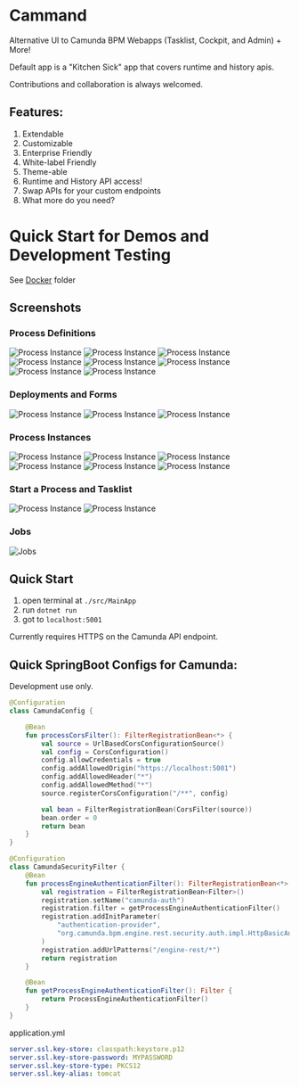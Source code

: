 # Cammand

Alternative UI to Camunda BPM Webapps (Tasklist, Cockpit, and Admin) + More!

Default app is a "Kitchen Sick" app that covers runtime and history apis.

Contributions and collaboration is always welcomed.


## Features:

1. Extendable
2. Customizable
3. Enterprise Friendly
4. White-label Friendly
5. Theme-able
6. Runtime and History API access!
7. Swap APIs for your custom endpoints
8. What more do you need?

# Quick Start for Demos and Development Testing

See [Docker](./docker) folder

## Screenshots

### Process Definitions

![Process Instance](./docs/images/Mgmt-Definitions.png)
![Process Instance](./docs/images/Mgmt-Definitions-Selected.png)
![Process Instance](./docs/images/Mgmt-Definition-Details.png)
![Process Instance](./docs/images/Mgmt-Definition-Details-Bpmn-Zoom.png)
![Process Instance](./docs/images/Mgmt-ProcessDefinition-SuspensionAction-1.png)
![Process Instance](./docs/images/Mgmt-ProcessDefinition-SuspensionAction-2.png)
![Process Instance](./docs/images/Mgmt-Definition-HistoryTtl-Update.png)
![Process Instance](./docs/images/Mgmt-Definitions-Delete.png)


### Deployments and Forms

![Process Instance](./docs/images/Mgmt-CreateDeployment.png)
![Process Instance](./docs/images/Mgmt-Deployments.png)
![Process Instance](./docs/images/Mgmt-FormBuilder.png)


### Process Instances
![Process Instance](./docs/images/Mgmt-ProcessInstance-Details-Variables.png)
![Process Instance](./docs/images/Mgmt-ProcessInstance-Details-Variables-json.png)
![Process Instance](./docs/images/Mgmt-ProcessInstance-Details-Incidents.png)
![Process Instance](./docs/images/Mgmt-ProcessInstance-Details-UserTasks.png)
![Process Instance](./docs/images/Mgmt-ProcessInstance-Details-Jobs.png)
![Process Instance](./docs/images/Mgmt-ProcessInstance-Details-ExternalTasks.png)

### Start a Process and Tasklist
![Process Instance](./docs/images/Mgmt-Startable-Definitions.png)
![Process Instance](./docs/images/Tasklist-MyTasks.png)

### Jobs
![Jobs](./docs/images/Mgmt-Jobs.png)

## Quick Start

1. open terminal at `./src/MainApp`
1. run `dotnet run`
1. got to `localhost:5001`

Currently requires HTTPS on the Camunda API endpoint.



## Quick SpringBoot Configs for Camunda:

Development use only.

```kotlin
@Configuration
class CamundaConfig {

    @Bean
    fun processCorsFilter(): FilterRegistrationBean<*> {
        val source = UrlBasedCorsConfigurationSource()
        val config = CorsConfiguration()
        config.allowCredentials = true
        config.addAllowedOrigin("https://localhost:5001")
        config.addAllowedHeader("*")
        config.addAllowedMethod("*")
        source.registerCorsConfiguration("/**", config)

        val bean = FilterRegistrationBean(CorsFilter(source))
        bean.order = 0
        return bean
    }
}

@Configuration
class CamundaSecurityFilter {
    @Bean
    fun processEngineAuthenticationFilter(): FilterRegistrationBean<*> {
        val registration = FilterRegistrationBean<Filter>()
        registration.setName("camunda-auth")
        registration.filter = getProcessEngineAuthenticationFilter()
        registration.addInitParameter(
            "authentication-provider",
            "org.camunda.bpm.engine.rest.security.auth.impl.HttpBasicAuthenticationProvider"
        )
        registration.addUrlPatterns("/engine-rest/*")
        return registration
    }

    @Bean
    fun getProcessEngineAuthenticationFilter(): Filter {
        return ProcessEngineAuthenticationFilter()
    }
}
```

application.yml

```yml
server.ssl.key-store: classpath:keystore.p12
server.ssl.key-store-password: MYPASSWORD
server.ssl.key-store-type: PKCS12
server.ssl.key-alias: tomcat
```